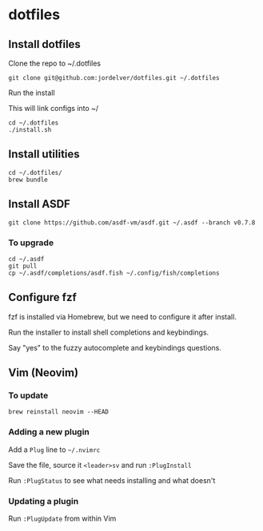 # dotfiles

## Install dotfiles

Clone the repo to ~/.dotfiles

    git clone git@github.com:jordelver/dotfiles.git ~/.dotfiles

Run the install

This will link configs into ~/

    cd ~/.dotfiles
    ./install.sh

## Install utilities

    cd ~/.dotfiles/
    brew bundle

## Install ASDF

    git clone https://github.com/asdf-vm/asdf.git ~/.asdf --branch v0.7.8

### To upgrade

    cd ~/.asdf
    git pull
    cp ~/.asdf/completions/asdf.fish ~/.config/fish/completions

## Configure fzf

fzf is installed via Homebrew, but we need to configure it after install.

Run the installer to install shell completions and keybindings.

Say "yes" to the fuzzy autocomplete and keybindings questions.

## Vim (Neovim)

### To update

`brew reinstall neovim --HEAD`

### Adding a new plugin

Add a `Plug` line to `~/.nvimrc`

Save the file, source it `<leader>sv` and run `:PlugInstall`

Run `:PlugStatus` to see what needs installing and what doesn't

### Updating a plugin

Run `:PlugUpdate` from within Vim

